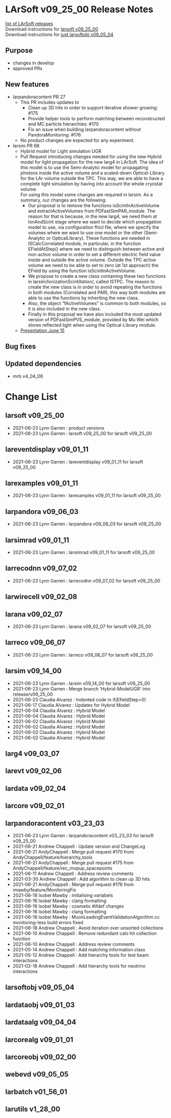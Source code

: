 # LArSoft v09_25_00 Release Notes



[list of LArSoft releases](LArSoft_release_list)  
Download instructions for [larsoft v09_25_00](http://scisoft.fnal.gov/scisoft/bundles/larsoft/v09_25_00/larsoft-v09_25_00.html)  
Download instructions for [just larsoftobj v09_05_04](http://scisoft.fnal.gov/scisoft/bundles/larsoftobj/v09_05_04/larsoftobj-v09_05_04.html)

## Purpose

-   changes in develop
-   approved PRs

## New features

-   larpandoracontent PR 27
    -   This PR includes updates to
        -   Clean up 3D hits in order to support iterative shower growing: \#175
        -   Provide helper tools to perform matching between reconstructed and MC particle hierarchies: \#170
        -   Fix an issue when building larpandoracontent without PandoraMonitoring: \#176
    -   No product changes are expected for any experiment.
-   larsim PR 68
    -   Hybrid model for Light simulation UGR
    -   Pull Request introducing changes needed for using the new Hybrid model for light propagation for the new larg4 in LArSoft. The idea of this model is to use the Semi-Analytic model for propagating photons inside the active volume and a scaled-down Optical-Library for the LAr volume outside the TPC. This way, we are able to have a complete light simulation by having into account the whole cryostat volume.  
        For using this model some changes are required in larsim. As a summary, our changes are the following: 
        -   Our proposal is to remove the functions isScintInActiveVolume and extractActiveVolumes from PDFastSimPAR_module. The reason for that is because, in the new larg4, we need them at IonAndScint stage where we want to decide which propagation model to use, via configuration fhicl file, where we specify the volumes where we want to use one model or the other (Semi-Analytic or OpticalLibrary). These functions are needed in ISCalcCorrelated module, in particular, in the function EFieldAtStep() where we need to distinguish between active and non-active volume in order to set a different electric field value inside and outside the active volume. Outside the TPC active volume we need to be able to set to zero (at 1st approach) the EField by using the function isScintInActiveVolume.
        -   We propose to create a new class containing these two functions in larsim/IonizationScintillation/, called ISTPC. The reason to create the new class is in order to avoid repeating the functions in both modules (Correlated and PAR), this way both modules are able to use the functions by inheriting the new class.
        -   Also, the object “fActiveVolumes” is common to both modules, so it is also included in the new class.
        -   Finally in this proposal we have also included the most updated version of PDFastSimPVS_module, provided by Mu Wei which stores reflected light when using the Optical-Library module. 
    -   [Presentation June 15](https://indico.fnal.gov/event/49497/contributions/217367/attachments/144512/183586/SBND_LightSimulation_LArSoft.pdf)

## Bug fixes

## Updated dependencies

-   mrb v4_04_06

# Change List

## larsoft v09_25_00

-   2021-06-23 Lynn Garren : product versions
-   2021-06-23 Lynn Garren : larsoft v09_25_00 for larsoft v09_25_00

## lareventdisplay v09_01_11

-   2021-06-23 Lynn Garren : lareventdisplay v09_01_11 for larsoft v09_25_00

## larexamples v09_01_11

-   2021-06-23 Lynn Garren : larexamples v09_01_11 for larsoft v09_25_00

## larpandora v09_06_03

-   2021-06-23 Lynn Garren : larpandora v09_06_03 for larsoft v09_25_00

## larsimrad v09_01_11

-   2021-06-23 Lynn Garren : larsimrad v09_01_11 for larsoft v09_25_00

## larrecodnn v09_07_02

-   2021-06-23 Lynn Garren : larrecodnn v09_07_02 for larsoft v09_25_00

## larwirecell v09_02_08

## larana v09_02_07

-   2021-06-23 Lynn Garren : larana v09_02_07 for larsoft v09_25_00

## larreco v09_06_07

-   2021-06-23 Lynn Garren : larreco v09_06_07 for larsoft v09_25_00

## larsim v09_14_00

-   2021-06-23 Lynn Garren : larsim v09_14_00 for larsoft v09_25_00
-   2021-06-23 Lynn Garren : Merge branch 'Hybrid-ModelUGR' into release/v09_25_00
-   2021-06-23 Claudia Alvarez : Indented code in if(EfieldStep\>0)
-   2021-06-17 Claudia Alvarez : Updates for Hybrid Model
-   2021-06-04 Claudia Alvarez : Hybrid Model
-   2021-06-04 Claudia Alvarez : Hybrid Model
-   2021-06-02 Claudia Alvarez : Hybrid Model
-   2021-06-02 Claudia Alvarez : Hybrid Model
-   2021-06-02 Claudia Alvarez : Hybrid Model
-   2021-06-02 Claudia Alvarez : Hybrid Model

## larg4 v09_03_07

## larevt v09_02_06

## lardata v09_02_04

## larcore v09_02_01

## larpandoracontent v03_23_03

-   2021-06-23 Lynn Garren : larpandoracontent v03_23_03 for larsoft v09_25_00
-   2021-06-21 Andrew Chappell : Update version and ChangeLog
-   2021-06-21 AndyChappell : Merge pull request \#170 from AndyChappell/feature/hierarchy_tools
-   2021-06-21 AndyChappell : Merge pull request \#175 from AndyChappell/feature/rec_mopup_spacepoints
-   2021-06-11 Andrew Chappell : Address review comments
-   2021-03-30 Andrew Chappell : Add algorithm to clean up 3D hits
-   2021-06-21 AndyChappell : Merge pull request \#176 from imawby/feature/MonitoringFix
-   2021-06-18 Isobel Mawby : Initialising variabels
-   2021-06-16 Isobel Mawby : clang formatting
-   2021-06-16 Isobel Mawby : cosmetic \#ifdef changes
-   2021-06-16 Isobel Mawby : clang formatting
-   2021-06-16 Isobel Mawby : MuonLeadingEventValidationAlgorithm.cc monitoring-less build errors fixed
-   2021-06-18 Andrew Chappell : Avoid iteration over unsorted collections
-   2021-06-10 Andrew Chappell : Remove redundant calo hit collection function
-   2021-06-10 Andrew Chappell : Address review comments
-   2021-05-14 Andrew Chappell : Add matching information class
-   2021-05-12 Andrew Chappell : Add hierarchy tools for test beam interactions
-   2021-02-18 Andrew Chappell : Add hierarchy tools for neutrino interactions

## larsoftobj v09_05_04

## lardataobj v09_01_03

## lardataalg v09_04_04

## larcorealg v09_01_01

## larcoreobj v09_02_00

## webevd v09_05_05

## larbatch v01_56_01

## larutils v1_28_00
